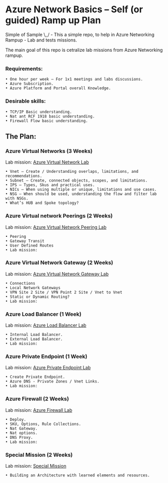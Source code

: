 # Azure Network Basics – Self (or guided) Ramp up Plan

Simple of Sample  \\,,/ - This a simple repo, to help in Azure Networking Rampup - Lab and tests missions. 

The main goal of this repo is cetralize lab missions from Azure Networking rampup. 

### Requirements: 
    • One hour per week – For 1x1 meetings and labs discussions. 
    • Azure Subscription. 
    • Azure Platform and Portal overall Knowledge.

### Desirable skills: 
    • TCP/IP Basic understanding. 
    • Nat ant RCF 1918 basic understanding. 
    • Firewall Flow basic understanding. 


## The Plan:

### Azure Virtual Networks (3 Weeks) 
   Lab mission: [Azure Virtual Network Lab](AzureVirtualNetworks-LabMission/)
   
    • Vnet – Create / Understanding overlaps, limitations, and recommendations. 
    • Subnet – Create, connected objects, scopes, and limitations.
    • IPS – Types, Skus and practical uses. 
    • NICs – When using multiple or unique, limitations and use cases. 
    • NSG – When should be used, understanding the flow and filter lab with NSGs. 
    • What’s HUB and Spoke topology? 
    

### Azure Virtual network Peerings (2 Weeks)
Lab mission: [Azure Virtual Network Peering Lab](VirtualNetworkPeerings-LabMission/)
    
    • Peering
    • Gateway Transit 
    • User Defined Routes 
    • Lab mission:
 
### Azure Virtual Network Gateway (2 Weeks)
Lab mission: [Azure Virtual Network Gateway Lab](VNG-LabMission/)
    
    • Connections
    • Local Network Gateways
    • VPN Site 2 Site / VPN Point 2 Site / Vnet to Vnet 
    • Static or Dynamic Routing?
    • Lab mission:
 
### Azure Load Balancer (1 Week)
Lab mission: [Azure Load Balancer Lab](ALB-LabMission/)

    • Internal Load Balancer. 
    • External Load Balancer.  
    • Lab mission:

### Azure Private Endpoint (1 Week)
Lab mission: [Azure Private Endpoint Lab](PrivateEndpoint-LabMission/)

    • Create Private Endpoint. 
    • Azure DNS - Private Zones / Vnet Links.
    • Lab mission:
 
### Azure Firewall (2 Weeks)
Lab mission: [Azure Firewall Lab](AZFW-LabMission/)
    
    • Deploy. 
    • SKU, Options, Rule Collections. 
    • Nat Gateway. 
    • Nat options. 
    • DNS Proxy. 
    • Lab mission:

### Special Mission (2 Weeks) 
Lab mission: [Special Mission](SpecialMission/)

    • Building an Architecture with learned elements and resources.



